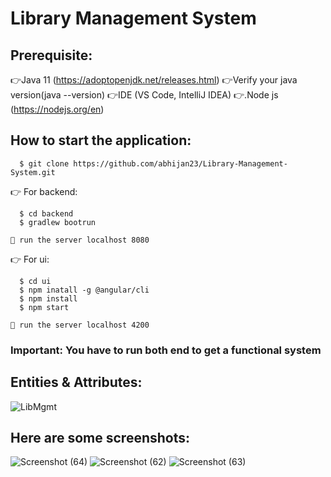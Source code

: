 # Library Management System
## Prerequisite:
  👉Java 11 (https://adoptopenjdk.net/releases.html)
  👉Verify your java version(java --version)
  👉IDE (VS Code, IntelliJ IDEA) 
  👉.Node js (https://nodejs.org/en)
  
## How to start the application:
```
  $ git clone https://github.com/abhijan23/Library-Management-System.git
```

  👉 For backend:
  ```
    $ cd backend
    $ gradlew bootrun
  ```
    🫳 run the server localhost 8080
  
  👉 For ui:
  ```
    $ cd ui
    $ npm inatall -g @angular/cli
    $ npm install
    $ npm start
  ```
    🫳 run the server localhost 4200
    
### Important: You have to run both end to get a functional system

## Entities & Attributes:
![LibMgmt](https://user-images.githubusercontent.com/127073479/230754835-f0964041-499b-4e2e-a56a-7ecf1fcdbe4b.png)

## Here are some screenshots:
![Screenshot (64)](https://user-images.githubusercontent.com/127073479/230755145-c0a29090-9b0e-4b82-b1d1-15bdf60b7e4f.png)
![Screenshot (62)](https://user-images.githubusercontent.com/127073479/230755148-14e5c224-66aa-4b44-bec7-d59c0fcad01f.png)
![Screenshot (63)](https://user-images.githubusercontent.com/127073479/230755154-968b897c-2481-41c5-bf29-a9d9423d9875.png)
